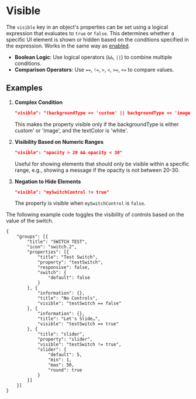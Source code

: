 # Visible

The `visible` key in an object's properties can be set using a logical expression that evaluates to `true` or `false`. This determines whether a specific UI element is shown or hidden based on the conditions specified in the expression. Works in the same way as [enabled](enabled.md).

* **Boolean Logic**: Use logical operators (`&&`, `||`) to combine multiple conditions.
* **Comparison Operators**: Use `==`, `!=`, `>`, `<`, `>=`, `<=` to compare values.

## Examples

1.  **Complex Condition**

    ```json
    "visible": "(backgroundType == 'custom' || backgroundType == 'image') && textColor == 'white'"
    ```

    This makes the property visible only if the backgroundType is either custom' or 'image', and the textColor is 'white'.
2.  **Visibility Based on Numeric Ranges**

    ```json
    "visible": "opacity > 20 && opacity < 30"
    ```

    Useful for showing elements that should only be visible within a specific range, e.g., showing a message if the opacity is not between 20-30.
3.  **Negation to Hide Elements**

    ```json
    "visible": "mySwitchControl != true"
    ```

    The property is visible when `mySwitchControl` is `false`.

The following example code toggles the visibility of controls based on the value of the switch.

```
{
    "groups": [{
        "title": "SWITCH TEST",
        "icon": "switch.2",
        "properties": [{
            "title": "Test Switch",
            "property": "testSwitch",
            "responsive": false,
            "switch": {
                "default": false
            }
        }, {
            "information": {},
            "title": "No Controls",
            "visible": "testSwitch == false"
        }, {
            "information": {},
            "title": "Let's Slide…",
            "visible": "testSwitch == true"
        }, {
            "title": "slider",
            "property": "slider",
            "visible": "testSwitch != true",
            "slider": {
                "default": 5,
                "min": 1,
                "max": 50,
                "round": true
            }
        }]
    }]
}
```
